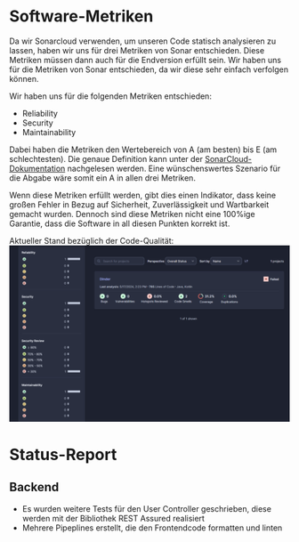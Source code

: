 # Software-Metriken

Da wir Sonarcloud verwenden, um unseren Code statisch analysieren zu lassen, haben wir uns für drei Metriken von Sonar entschieden.
Diese Metriken müssen dann auch für die Endversion erfüllt sein. Wir haben uns für die Metriken von Sonar entschieden, da wir diese sehr einfach verfolgen können.

Wir haben uns für die folgenden Metriken entschieden:
- Reliability
- Security
- Maintainability

Dabei haben die Metriken den Wertebereich von A (am besten) bis E (am schlechtesten). Die genaue Definition kann unter der [SonarCloud-Dokumentation](https://docs.sonarsource.com/sonarcloud/digging-deeper/metric-definitions/) nachgelesen werden. Eine wünschenswertes Szenario für die Abgabe wäre somit ein A in allen drei Metriken. 


Wenn diese Metriken erfüllt werden, gibt dies einen Indikator, dass keine großen Fehler in Bezug auf Sicherheit, Zuverlässigkeit und Wartbarkeit gemacht wurden. Dennoch sind diese Metriken nicht eine 100%ige Garantie, dass die Software in all diesen Punkten korrekt ist.

Aktueller Stand bezüglich der Code-Qualität:
![](../Code-Quality/code-quality-blog-14.png)


# Status-Report

## Backend
- Es wurden weitere Tests für den User Controller geschrieben, diese werden mit der Bibliothek REST Assured realisiert
- Mehrere Pipeplines erstellt, die den Frontendcode formatten und linten
